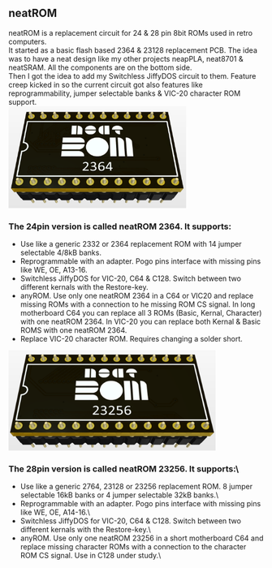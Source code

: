 ## neatROM
neatROM is a replacement circuit for 24 &amp; 28 pin 8bit ROMs used in retro computers.\
It started as a basic flash based 2364 & 23128 replacement PCB. The idea was to have a neat design like my other projects neapPLA, neat8701 & neatSRAM. All the components are on the bottom side.\
Then I got the idea to add my Switchless JiffyDOS circuit to them. Feature creep kicked in so the current circuit got also features like reprogrammability, jumper selectable banks & VIC-20 character ROM support.  
<img src="/images/neatROM_2364.PNG" width="350">

### The 24pin version is called neatROM 2364. It supports:
- Use like a generic 2332 or 2364 replacement ROM with 14 jumper selectable 4/8kB banks.
- Reprogrammable with an adapter. Pogo pins interface with missing pins like WE, OE, A13-16.
- Switchless JiffyDOS for VIC-20, C64 & C128. Switch between two different kernals with the Restore-key.
- anyROM. Use only one neatROM 2364 in a C64 or VIC20 and replace missing ROMs with a connection to he missing ROM CS signal. In long motherboard C64 you can replace all 3 ROMs (Basic, Kernal, Character) with one neatROM 2364. In VIC-20 you can replace both Kernal & Basic ROMS with one neatROM 2364.
- Replace VIC-20 character ROM. Requires changing a solder short.
<img src="/images/neatROM_23256.PNG" width="408">

### The 28pin version is called neatROM 23256. It supports:\
- Use like a generic 2764, 23128 or 23256 replacement ROM. 8 jumper selectable 16kB banks or 4 jumper selectable 32kB banks.\
- Reprogrammable with an adapter. Pogo pins interface with missing pins like WE, OE, A14-16.\
- Switchless JiffyDOS for VIC-20, C64 & C128. Switch between two different kernals with the Restore-key.\
- anyROM. Use only one neatROM 23256 in a short motherboard C64 and replace missing character ROMs with a connection to the character ROM CS signal. Use in C128 under study.\
